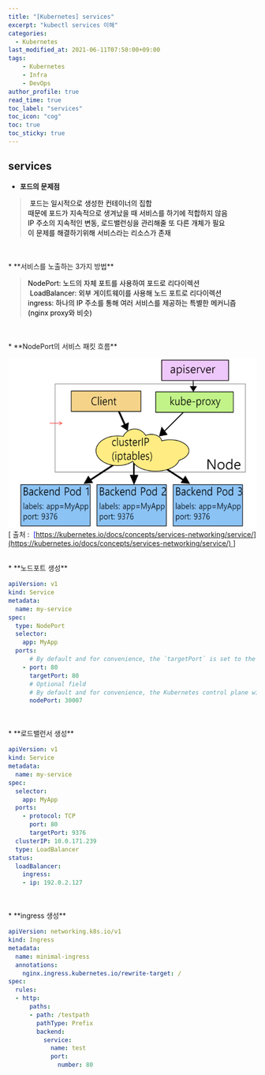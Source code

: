 ```yaml
---
title: "[Kubernetes] services"
excerpt: "kubectl services 이해"
categories: 
  - Kubernetes
last_modified_at: 2021-06-11T07:50:00+09:00
tags: 
    - Kubernetes
    - Infra
    - DevOps
author_profile: true
read_time: true
toc_label: "services" 
toc_icon: "cog" 
toc: true
toc_sticky: true
---
```


## services

* **포드의 문제점**

> <span style="color:#2a6d98"> </span><span style="color:#000000">포드는 일시적으로 생성한 컨테이너의 집합</span><br>
> <span style="color:#000000">때문에 포드가 지속적으로 생겨났을 때 서비스를 하기에 적합하지 않음</span><br>
> <span style="color:#000000">IP 주소의 지속적인 변동, 로드밸런싱을 관리해줄 또 다른 개체가 필요</span><br>
> <span style="color:#000000">이 문제를 해결하기위해 서비스라는 리소스가 존재</span>

<br>
<br>
* **서비스를 노출하는 3가지 방법**

> <span style="color:#000000">NodePort: 노드의 자체 포트를 사용하여 포드로 리다이렉션</span><br>
> <span style="color:#000000"> LoadBalancer: 외부 게이트웨이를 사용해 노드 포트로 리다이렉션</span><br>
> <span style="color:#000000">ingress: 하나의 IP 주소를 통해 여러 서비스를 제공하는 특별한 메커니즘 (nginx proxy와 비슷)</span>

<br>
<br>
* **NodePort의 서비스 패킷 흐름**

![image.png](https://github.com/youngfromseoul/youngfromseoul.github.io/blob/master/assets/images/nodeport.png?raw=true)<br>
[ 출처 :  <span style="color:#0000ff">[https://kubernetes.io/docs/concepts/services-networking/service/](https://kubernetes.io/docs/concepts/services-networking/service/) </span>]

<br>
* **노드포트 생성**

``` yaml
apiVersion: v1
kind: Service
metadata:
  name: my-service
spec:
  type: NodePort
  selector:
    app: MyApp
  ports:
      # By default and for convenience, the `targetPort` is set to the same value as the `port` field.
    - port: 80
      targetPort: 80
      # Optional field
      # By default and for convenience, the Kubernetes control plane will allocate a port from a range (default: 30000-32767)
      nodePort: 30007
```
<br>
<br>
* **로드밸런서 생성**

``` yaml
apiVersion: v1
kind: Service
metadata:
  name: my-service
spec:
  selector:
    app: MyApp
  ports:
    - protocol: TCP
      port: 80
      targetPort: 9376
  clusterIP: 10.0.171.239
  type: LoadBalancer
status:
  loadBalancer:
    ingress:
    - ip: 192.0.2.127
```
<br>
<br>
* **ingress 생성**

``` yaml
apiVersion: networking.k8s.io/v1
kind: Ingress
metadata:
  name: minimal-ingress
  annotations:
    nginx.ingress.kubernetes.io/rewrite-target: /
spec:
  rules:
  - http:
      paths:
      - path: /testpath
        pathType: Prefix
        backend:
          service:
            name: test
            port:
              number: 80
```
